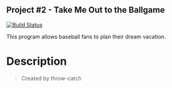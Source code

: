 Project #2 - Take Me Out to the Ballgame
--------
[![Build Status](https://travis-ci.org/theozornelas/throw-catch.svg?branch=master)](https://travis-ci.org/theozornelas/throw-catch)

This program allows baseball fans to plan their dream vacation.

# Description

> Created by throw-catch
